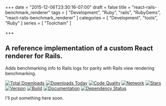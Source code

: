 +++
date = "2015-12-06T23:30:16-07:00"
draft = false
title = "react-rails-benchmark_renderer"
tags = [ "Development", "Ruby", "rails", "RubyGems", "react-rails-benchmark_renderer" ]
categories = [ "Development", "tools", "Ruby" ]
series = [ "Toolchain" ]

+++

## A reference implementation of a custom React renderer for Rails.

Adds benchmarking info to Rails logs for parity with Rails view rendering benchmarking.

[![Total Downloads](https://img.shields.io/gem/rt/react-rails-benchmark_renderer.svg)](https://github.com/pboling/react-rails-benchmark_renderer)
[![Downloads Today](https://img.shields.io/gem/rd/react-rails-benchmark_renderer.svg)](https://github.com/pboling/react-rails-benchmark_renderer)
[![Code Quality](https://img.shields.io/codeclimate/github/pboling/react-rails-benchmark_renderer.svg)](https://codeclimate.com/github/pboling/react-rails-benchmark_renderer)
[![Network](https://img.shields.io/github/forks/pboling/react-rails-benchmark_renderer.svg?style=social)](https://github.com/pboling/react-rails-benchmark_renderer/network)
[![Stars](https://img.shields.io/github/stars/pboling/react-rails-benchmark_renderer.svg?style=social)](https://github.com/pboling/react-rails-benchmark_renderer/stargazers)
[![Version](https://img.shields.io/gem/v/react-rails-benchmark_renderer.svg)](https://rubygems.org/gems/react-rails-benchmark_renderer)
[![Build](https://img.shields.io/travis/pboling/react-rails-benchmark_renderer.svg)](https://travis-ci.org/pboling/react-rails-benchmark_renderer)
[![Documentation](http://inch-ci.org/github/pboling/react-rails-benchmark_renderer.png)](http://inch-ci.org/github/pboling/react-rails-benchmark_renderer)
[![Dependency Status](https://gemnasium.com/pboling/react-rails-benchmark_renderer.png)](https://gemnasium.com/pboling/react-rails-benchmark_renderer)

I'll put something here soon.
